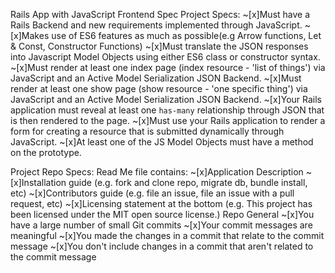 Rails App with JavaScript Frontend Spec
Project Specs:
~[x]Must have a Rails Backend and new requirements implemented      through JavaScript.
~[x]Makes use of ES6 features as much as possible(e.g Arrow functions, Let & Const, Constructor Functions)
~[x]Must translate the JSON responses into Javascript Model Objects using either ES6 class or constructor syntax. 
~[x]Must render at least one index page (index resource - 'list of things') via JavaScript and an Active Model Serialization JSON Backend.
~[x]Must render at least one show page (show resource - 'one specific thing') via JavaScript and an Active Model Serialization JSON Backend.
~[x]Your Rails application must reveal at least one `has-many` relationship through JSON that is then rendered to the page.
~[x]Must use your Rails application to render a form for creating a resource that is submitted dynamically through JavaScript.
~[x]At least one of the JS Model Objects must have a method on the prototype.

Project Repo Specs:
Read Me file contains:
~[x]Application Description
~[x]Installation guide (e.g. fork and clone repo, migrate db, bundle install, etc)
~[x]Contributors guide (e.g. file an issue, file an issue with a pull request, etc)
~[x]Licensing statement at the bottom (e.g. This project has been licensed under the MIT open source license.)
Repo General
~[x]You have a large number of small Git commits
~[x]Your commit messages are meaningful
~[x]You made the changes in a commit that relate to the commit message
~[x]You don't include changes in a commit that aren't related to the commit message
